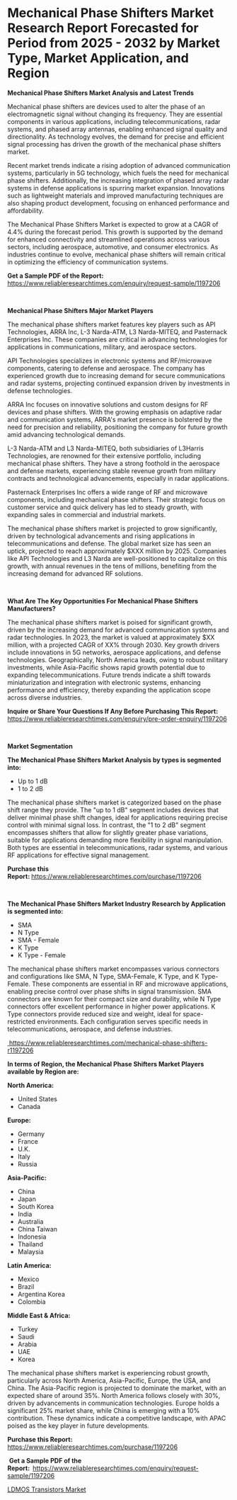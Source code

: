 <p><h1>Mechanical Phase Shifters Market Research Report Forecasted for Period from 2025 -  2032 by Market Type, Market Application, and Region</h1></p><p><strong>Mechanical Phase Shifters Market Analysis and Latest Trends</strong></p>
<p><p>Mechanical phase shifters are devices used to alter the phase of an electromagnetic signal without changing its frequency. They are essential components in various applications, including telecommunications, radar systems, and phased array antennas, enabling enhanced signal quality and directionality. As technology evolves, the demand for precise and efficient signal processing has driven the growth of the mechanical phase shifters market.</p><p>Recent market trends indicate a rising adoption of advanced communication systems, particularly in 5G technology, which fuels the need for mechanical phase shifters. Additionally, the increasing integration of phased array radar systems in defense applications is spurring market expansion. Innovations such as lightweight materials and improved manufacturing techniques are also shaping product development, focusing on enhanced performance and affordability.</p><p>The Mechanical Phase Shifters Market is expected to grow at a CAGR of 4.4% during the forecast period. This growth is supported by the demand for enhanced connectivity and streamlined operations across various sectors, including aerospace, automotive, and consumer electronics. As industries continue to evolve, mechanical phase shifters will remain critical in optimizing the efficiency of communication systems.</p></p>
<p><strong>Get a Sample PDF of the Report:&nbsp;</strong> <a href="https://www.reliableresearchtimes.com/enquiry/request-sample/1197206?utm_campaign=2123&utm_medium=2&utm_source=Github&utm_content=ia&utm_term=11022025&utm_id=mechanical-phase-shifters">https://www.reliableresearchtimes.com/enquiry/request-sample/1197206</a></p>
<p>&nbsp;</p>
<p><strong>Mechanical Phase Shifters Major Market Players</strong></p>
<p><p>The mechanical phase shifters market features key players such as API Technologies, ARRA Inc, L-3 Narda-ATM, L3 Narda-MITEQ, and Pasternack Enterprises Inc. These companies are critical in advancing technologies for applications in communications, military, and aerospace sectors.</p><p>API Technologies specializes in electronic systems and RF/microwave components, catering to defense and aerospace. The company has experienced growth due to increasing demand for secure communications and radar systems, projecting continued expansion driven by investments in defense technologies.</p><p>ARRA Inc focuses on innovative solutions and custom designs for RF devices and phase shifters. With the growing emphasis on adaptive radar and communication systems, ARRA's market presence is bolstered by the need for precision and reliability, positioning the company for future growth amid advancing technological demands.</p><p>L-3 Narda-ATM and L3 Narda-MITEQ, both subsidiaries of L3Harris Technologies, are renowned for their extensive portfolio, including mechanical phase shifters. They have a strong foothold in the aerospace and defense markets, experiencing stable revenue growth from military contracts and technological advancements, especially in radar applications.</p><p>Pasternack Enterprises Inc offers a wide range of RF and microwave components, including mechanical phase shifters. Their strategic focus on customer service and quick delivery has led to steady growth, with expanding sales in commercial and industrial markets.</p><p>The mechanical phase shifters market is projected to grow significantly, driven by technological advancements and rising applications in telecommunications and defense. The global market size has seen an uptick, projected to reach approximately $XXX million by 2025. Companies like API Technologies and L3 Narda are well-positioned to capitalize on this growth, with annual revenues in the tens of millions, benefiting from the increasing demand for advanced RF solutions.</p></p>
<p>&nbsp;</p>
<p><strong>What Are The Key Opportunities For Mechanical Phase Shifters Manufacturers?</strong></p>
<p><p>The mechanical phase shifters market is poised for significant growth, driven by the increasing demand for advanced communication systems and radar technologies. In 2023, the market is valued at approximately $XX million, with a projected CAGR of XX% through 2030. Key growth drivers include innovations in 5G networks, aerospace applications, and defense technologies. Geographically, North America leads, owing to robust military investments, while Asia-Pacific shows rapid growth potential due to expanding telecommunications. Future trends indicate a shift towards miniaturization and integration with electronic systems, enhancing performance and efficiency, thereby expanding the application scope across diverse industries.</p></p>
<p><strong>Inquire or Share Your Questions If Any Before Purchasing This Report:</strong> <a href="https://www.reliableresearchtimes.com/enquiry/pre-order-enquiry/1197206?utm_campaign=2123&utm_medium=2&utm_source=Github&utm_content=ia&utm_term=11022025&utm_id=mechanical-phase-shifters">https://www.reliableresearchtimes.com/enquiry/pre-order-enquiry/1197206</a></p>
<p>&nbsp;</p>
<p><strong>Market Segmentation</strong></p>
<p><strong>The Mechanical Phase Shifters Market Analysis by types is segmented into:</strong></p>
<p><ul><li>Up to 1 dB</li><li>1 to 2 dB</li></ul></p>
<p><p>The mechanical phase shifters market is categorized based on the phase shift range they provide. The "up to 1 dB" segment includes devices that deliver minimal phase shift changes, ideal for applications requiring precise control with minimal signal loss. In contrast, the "1 to 2 dB" segment encompasses shifters that allow for slightly greater phase variations, suitable for applications demanding more flexibility in signal manipulation. Both types are essential in telecommunications, radar systems, and various RF applications for effective signal management.</p></p>
<p><strong>Purchase this Report:&nbsp;</strong><a href="https://www.reliableresearchtimes.com/purchase/1197206?utm_campaign=2123&utm_medium=2&utm_source=Github&utm_content=ia&utm_term=11022025&utm_id=mechanical-phase-shifters">https://www.reliableresearchtimes.com/purchase/1197206</a></p>
<p>&nbsp;</p>
<p><strong>The Mechanical Phase Shifters Market Industry Research by Application is segmented into:</strong></p>
<p><ul><li>SMA</li><li>N Type</li><li>SMA - Female</li><li>K Type</li><li>K Type - Female</li></ul></p>
<p><p>The mechanical phase shifters market encompasses various connectors and configurations like SMA, N Type, SMA-Female, K Type, and K Type-Female. These components are essential in RF and microwave applications, enabling precise control over phase shifts in signal transmission. SMA connectors are known for their compact size and durability, while N Type connectors offer excellent performance in higher power applications. K Type connectors provide reduced size and weight, ideal for space-restricted environments. Each configuration serves specific needs in telecommunications, aerospace, and defense industries.</p></p>
<p><a href="https://www.reliableresearchtimes.com/mechanical-phase-shifters-r1197206?utm_campaign=2123&utm_medium=2&utm_source=Github&utm_content=ia&utm_term=11022025&utm_id=mechanical-phase-shifters">&nbsp;https://www.reliableresearchtimes.com/mechanical-phase-shifters-r1197206</a></p>
<p><strong>In terms of Region, the Mechanical Phase Shifters Market Players available by Region are:</strong></p>
<p>
    <p> <strong> North America: </strong>
        <ul>
            <li>United States</li>
            <li>Canada</li>
        </ul>
        </p> 
    <p> <strong> Europe: </strong>
        <ul>
            <li>Germany</li>
            <li>France</li>
            <li>U.K.</li>
            <li>Italy</li>
            <li>Russia</li>
        </ul>
        </p> 
    <p> <strong> Asia-Pacific: </strong>
        <ul>
            <li>China</li>
            <li>Japan</li>
            <li>South Korea</li>
            <li>India</li>
            <li>Australia</li>
            <li>China Taiwan</li>
            <li>Indonesia</li>
            <li>Thailand</li>
            <li>Malaysia</li>
        </ul>
        </p> 
    <p> <strong> Latin America: </strong>
        <ul>
            <li>Mexico</li>
            <li>Brazil</li>
            <li>Argentina Korea</li>
            <li>Colombia</li>
        </ul>
        </p> 
    <p> <strong> Middle East & Africa: </strong>
        <ul>
            <li>Turkey</li>
            <li>Saudi</li>
            <li>Arabia</li>
            <li>UAE</li>
            <li>Korea</li>
        </ul>
    </p>
    </p>
<p><p>The mechanical phase shifters market is experiencing robust growth, particularly across North America, Asia-Pacific, Europe, the USA, and China. The Asia-Pacific region is projected to dominate the market, with an expected share of around 35%. North America follows closely with 30%, driven by advancements in communication technologies. Europe holds a significant 25% market share, while China is emerging with a 10% contribution. These dynamics indicate a competitive landscape, with APAC poised as the key player in future developments.</p></p>
<p><strong>Purchase this Report: </strong><a href="https://www.reliableresearchtimes.com/purchase/1197206?utm_campaign=2123&utm_medium=2&utm_source=Github&utm_content=ia&utm_term=11022025&utm_id=mechanical-phase-shifters">https://www.reliableresearchtimes.com/purchase/1197206</a></p>
<p>&nbsp;<strong>Get a Sample PDF of the Report:&nbsp;&nbsp;</strong><a href="https://www.reliableresearchtimes.com/enquiry/request-sample/1197206?utm_campaign=2123&utm_medium=2&utm_source=Github&utm_content=ia&utm_term=11022025&utm_id=mechanical-phase-shifters">https://www.reliableresearchtimes.com/enquiry/request-sample/1197206</a></p>
<p><strong></strong></p>
<p><p><a href="https://github.com/mcfred89/Market-Research-Report-List-1/blob/main/ldmos-transistors-market.md?utm_campaign=2123&utm_medium=2&utm_source=Github&utm_content=ia&utm_term=11022025&utm_id=mechanical-phase-shifters">LDMOS Transistors Market</a></p></p>